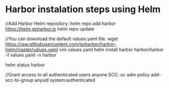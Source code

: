 # Harbor instalation steps using Helm

//Add Harbor Helm repository:
helm repo add harbor https://helm.goharbor.io
helm repo update

//You can download the default values.yaml file.
wget https://raw.githubusercontent.com/goharbor/harbor-helm/master/values.yaml
vim values.yaml
helm install harbor harbor/harbor -f values.yaml -n harbor

helm status harbor


//Grant access to all authenticated users anyone SCC:
oc adm policy add-scc-to-group anyuid system:authenticated








